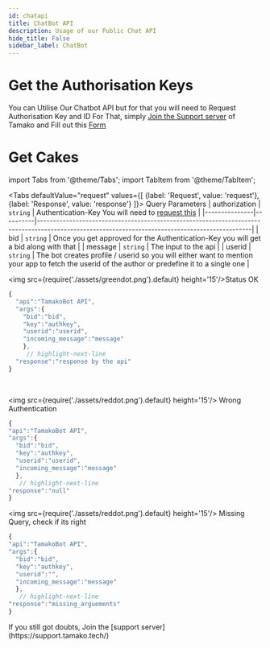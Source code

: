 ```yaml
---
id: chatapi
title: ChatBot API
description: Usage of our Public Chat API
hide_title: False
sidebar_label: ChatBot
---
```

# Get the Authorisation Keys
You can Utilise Our Chatbot API but for that you will need to Request Authorisation Key and ID
For That, simply [Join the Support server](https://support.tamako.tech) of Tamako and Fill out this [Form](https://api.tamako.tech/)

# Get Cakes

import Tabs from '@theme/Tabs';
import TabItem from '@theme/TabItem';

<Tabs
  defaultValue="request"
  values={[
    {label: 'Request', value: 'request'},
    {label: 'Response', value: 'response'}
  ]}>
  <TabItem value="request">Query Parameters
  | authorization | `string` | Authentication-Key You will need to [request this](https://requests.tamako.tech/)                                                              |
|---------------|----------|------------------------------------------------------------------------------------------------------------------------------------------------|
| bid           | `string` | Once you get approved for the Authentication-Key you will get a bid along with that                                                            |
| message       | `string` | The input to the api                                                                                                                           |
| userid        | `string` | The bot creates profile / userid so you will either want to mention your app to fetch the userid of the author or predefine it to a single one |
  </TabItem>

  <TabItem value="response"><img src={require('./assets/greendot.png').default} height='15'/>Status OK
```jsx title="https://api.tamako.tech/chat?authorization=authkey&bid=bid&user=userid&message=message"
{
  "api":"TamakoBot API",
  "args":{
    "bid":"bid",
    "key":"authkey",
    "userid":"userid",
    "incoming_message":"message"
    },
     // highlight-next-line
  "response":"response by the api"
}
```
<br/>

<img src={require('./assets/reddot.png').default} height='15'/> Wrong Authentication

```jsx title="https://api.tamako.tech/chat?authorization=authkey&bid=bid&user=userid&message=message"
{
"api":"TamakoBot API",
"args":{
  "bid":"bid",
  "key":"authkey",
  "userid":"userid",
  "incoming_message":"message"
  },
   // highlight-next-line
"response":"null"
}
```
<img src={require('./assets/reddot.png').default} height='15'/> Missing Query, check if its right
```jsx title="https://api.tamako.tech/chat?authorization=authkey&bid=bid&user=userid&message=message"
{
"api":"TamakoBot API",
"args":{
  "bid":"bid",
  "key":"authkey",
  "userid":"",
  "incoming_message":"message"
  },
   // highlight-next-line
"response":"missing_arguements"
}
```
  </TabItem>
</Tabs>
If you still got doubts, Join the [support server](https://support.tamako.tech/)
